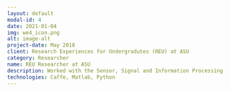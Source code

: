 ```yaml
---
layout: default
modal-id: 4
date: 2021-01-04
img: we4_icon.png
alt: image-alt
project-date: May 2018
client: Research Experiences for Undergradutes (REU) at ASU
category: Researcher
name: REU Researcher at ASU
description: Worked with the Sensor, Signal and Information Processing (SenSIP) Devices and Algorithms REU site. Applied different machine learning techniques and developed a Convolutional Neural Network Model (CNN) using Caffe and AlexNet to achieve an image recognition task. Presented research to fellow researchers and professors.
technologies: Caffe, Matlab, Python
---
```

